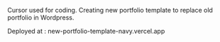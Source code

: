 Cursor used for coding.
Creating new portfolio template to replace old portfolio in Wordpress.

Deployed at : new-portfolio-template-navy.vercel.app


